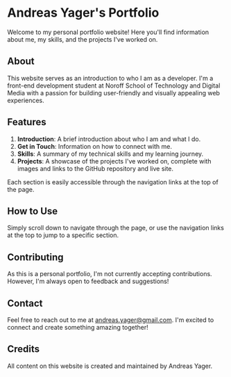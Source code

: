 # Andreas Yager's Portfolio

Welcome to my personal portfolio website! Here you'll find information about me, my skills, and the projects I've worked on.

## About

This website serves as an introduction to who I am as a developer. I'm a front-end development student at Noroff School of Technology and Digital Media with a passion for building user-friendly and visually appealing web experiences.

## Features

1. **Introduction**: A brief introduction about who I am and what I do.
2. **Get in Touch**: Information on how to connect with me.
3. **Skills**: A summary of my technical skills and my learning journey.
4. **Projects**: A showcase of the projects I've worked on, complete with images and links to the GitHub repository and live site.

Each section is easily accessible through the navigation links at the top of the page.

## How to Use

Simply scroll down to navigate through the page, or use the navigation links at the top to jump to a specific section.

## Contributing

As this is a personal portfolio, I'm not currently accepting contributions. However, I'm always open to feedback and suggestions!

## Contact

Feel free to reach out to me at andreas.yager@gmail.com. I'm excited to connect and create something amazing together!

## Credits

All content on this website is created and maintained by Andreas Yager.

